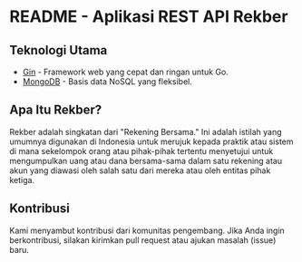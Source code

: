 # README - Aplikasi REST API Rekber

## Teknologi Utama

- [Gin](https://github.com/gin-gonic/gin) - Framework web yang cepat dan ringan untuk Go.
- [MongoDB](https://www.mongodb.com/) - Basis data NoSQL yang fleksibel.

## Apa Itu Rekber?

Rekber adalah singkatan dari "Rekening Bersama." Ini adalah istilah yang umumnya digunakan di Indonesia untuk merujuk kepada praktik atau sistem di mana sekelompok orang atau pihak-pihak tertentu menyetujui untuk mengumpulkan uang atau dana bersama-sama dalam satu rekening atau akun yang diawasi oleh salah satu dari mereka atau oleh entitas pihak ketiga.

## Kontribusi

Kami menyambut kontribusi dari komunitas pengembang. Jika Anda ingin berkontribusi, silakan kirimkan pull request atau ajukan masalah (issue) baru.
